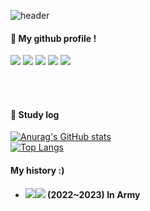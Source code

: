 ![header](https://capsule-render.vercel.app/api?type=Waving&text=Hello)

#### :wave: My github profile !

<img src="https://img.shields.io/badge/github-181717?style=for-the-badge&logo=github&logoColor=white"> <img src="https://img.shields.io/badge/VSCode-007ACC?style=for-the-badge&logo=VisualStudioCode&logoColor=white">
<img src="https://img.shields.io/badge/HTML5-E34F26?style=for-the-badge&logo=HTML5&logoColor=white">
<img src="https://img.shields.io/badge/JAVA-007396?style=for-the-badge&logo=Java&logoColor=white">
<img src="https://img.shields.io/badge/Python-007396?style=for-the-badge&logo=Python&logoColor=white">


<br/>
<br/>

#### :pencil: Study log
[![Anurag's GitHub stats](https://github-readme-stats.vercel.app/api?username=Kim-02)](https://github.com/Kim-02/github-readme-stats)
<br/>
[![Top Langs](https://github-readme-stats.vercel.app/api/top-langs/?username=Kim-02&layout=compact)](https://github.com/anuraghazra/github-readme-stats)
<br/>

#### My history :)

* #### <img src="https://img.shields.io/badge/python-3776AB?style=flat&logo=python&logoColor=white"/><img src="https://img.shields.io/badge/git-F05032?style=flat&logo=git&logoColor=white"/> (2022~2023) In Army
<br/>


